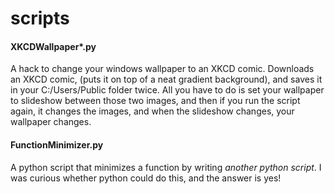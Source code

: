 # scripts
#### XKCDWallpaper*.py
A hack to change your windows wallpaper to an XKCD comic. Downloads an XKCD comic, (puts it on top of a neat gradient background), and saves it in your C:/Users/Public folder twice. All you have to do is set your wallpaper to slideshow between those two images, and then if you run the script again, it changes the images, and when the slideshow changes, your wallpaper changes.
#### FunctionMinimizer.py
A python script that minimizes a function by writing *another python script*. I was curious whether python could do this, and the answer is yes!
